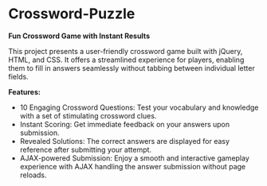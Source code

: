 # Crossword-Puzzle
<b>Fun Crossword Game with Instant Results</b>

This project presents a user-friendly crossword game built with jQuery, HTML, and CSS. It offers a streamlined experience for players, enabling them to fill in answers seamlessly without tabbing between individual letter fields.

<b>Features:</b>
<ul>
<li>10 Engaging Crossword Questions: Test your vocabulary and knowledge with a set of stimulating crossword clues.</li>
<li>Instant Scoring: Get immediate feedback on your answers upon submission.</li>
<li>Revealed Solutions: The correct answers are displayed for easy reference after submitting your attempt.</li>
<li>AJAX-powered Submission: Enjoy a smooth and interactive gameplay experience with AJAX handling the answer submission without page reloads.</li>
</ul>
